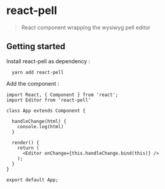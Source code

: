 # react-pell

> React component wrapping the wysiwyg pell editor

## Getting started

Install react-pell as dependency :
```
  yarn add react-pell
```

Add the component :
```es6
import React, { Component } from 'react';
import Editor from 'react-pell'

class App extends Component {

  handleChange(html) {
    console.log(html)
  }

  render() {
    return (
      <Editor onChange={this.handleChange.bind(this)} />
    );
  }
}

export default App;
```